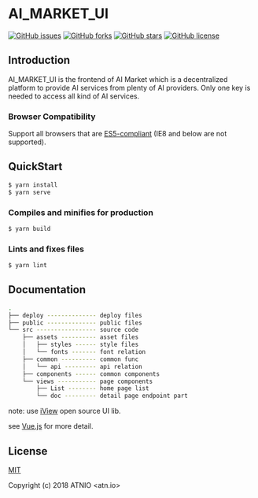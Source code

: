 # AI_MARKET_UI

[![GitHub issues](https://img.shields.io/github/issues/ATNIO/AI_MARKET_UI.svg)](https://github.com/ATNIO/AI_MARKET_UI/issues)
[![GitHub forks](https://img.shields.io/github/forks/ATNIO/AI_MARKET_UI.svg)](https://github.com/ATNIO/AI_MARKET_UI/network)
[![GitHub stars](https://img.shields.io/github/stars/ATNIO/AI_MARKET_UI.svg)](https://github.com/ATNIO/AI_MARKET_UI/stargazers)
[![GitHub license](https://img.shields.io/github/license/ATNIO/AI_MARKET_UI.svg)](https://github.com/ATNIO/AI_MARKET_UI/blob/master/LICENSE)

## Introduction
AI_MARKET_UI is the frontend of AI Market which is a decentralized platform to provide AI services from plenty of AI providers.
Only one key is needed to access all kind of AI services.

### Browser Compatibility
Support all browsers that are [ES5-compliant](http://kangax.github.io/compat-table/es5/) (IE8 and below are not supported).

## QuickStart
```bash
$ yarn install
$ yarn serve
```

### Compiles and minifies for production
```bash
$ yarn build
```

### Lints and fixes files
```bash
$ yarn lint
```

## Documentation
```bash
.
├── deploy -------------- deploy files
├── public -------------- public files 
└── src ----------------- source code
    ├── assets ---------- asset files
    │   ├── styles ------ style files 
    │   └── fonts ------- font relation
    ├── common ---------- common func
    │   └── api --------- api relation
    ├── components ------ common components
    └── views ----------- page components
        ├── List -------- home page list
        └── doc --------- detail page endpoint part
```
note: use [iView](https://www.iviewui.com/) open source UI lib.

see [Vue.js](https://vuejs.org/) for more detail.

## License
[MIT](http://opensource.org/licenses/MIT)

Copyright (c) 2018 ATNIO <atn.io>
